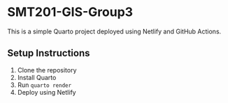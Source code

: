 # SMT201-GIS-Group3
 
This is a simple Quarto project deployed using Netlify and GitHub Actions.

## Setup Instructions
1. Clone the repository
2. Install Quarto
3. Run `quarto render`
4. Deploy using Netlify
